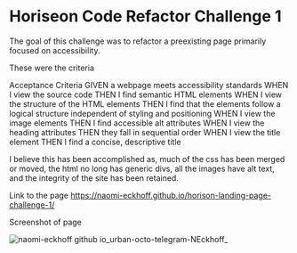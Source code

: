# Horiseon Code Refactor Challenge 1

The goal of this challenge was to refactor a preexisting page primarily focused on accessibility.

These were the criteria

Acceptance Criteria
GIVEN a webpage meets accessibility standards
WHEN I view the source code
THEN I find semantic HTML elements
WHEN I view the structure of the HTML elements
THEN I find that the elements follow a logical structure independent of styling and positioning
WHEN I view the image elements
THEN I find accessible alt attributes
WHEN I view the heading attributes
THEN they fall in sequential order
WHEN I view the title element
THEN I find a concise, descriptive title

I believe this has been accomplished as, much of the css has been merged or moved, the html no long has generic divs, all the images have alt text, and the integrity of the site has been retained. 



Link to the page
https://naomi-eckhoff.github.io/horison-landing-page-challenge-1/



Screenshot of page

![naomi-eckhoff github io_urban-octo-telegram-NEckhoff_](https://user-images.githubusercontent.com/88948869/134784673-41f2c574-4e3c-40e4-a5d9-9fb7f9c1ca33.png)


